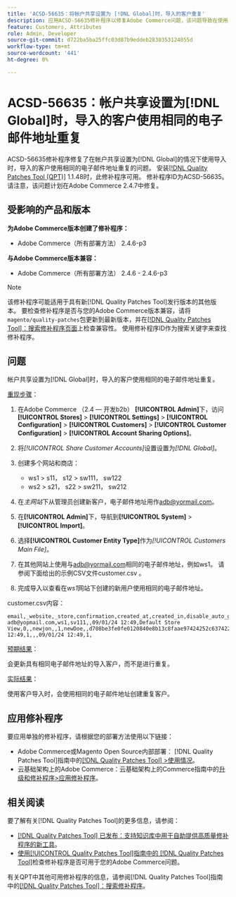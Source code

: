 ```yaml
---
title: 'ACSD-56635：将帐户共享设置为 [!DNL Global]时，导入的客户重复'
description: 应用ACSD-56635修补程序以修复Adobe Commerce问题，该问题导致在使用导入且帐户共享设置为 [!DNL Global]时，导入的客户使用相同的电子邮件地址重复。
feature: Customers, Attributes
role: Admin, Developer
source-git-commit: d722ba5ba25ffc03d87b9eddeb2830353124055d
workflow-type: tm+mt
source-wordcount: '441'
ht-degree: 0%

---
```


# ACSD-56635：帐户共享设置为[!DNL Global]时，导入的客户使用相同的电子邮件地址重复

ACSD-56635修补程序修复了在帐户共享设置为[!DNL Global]的情况下使用导入时，导入的客户使用相同的电子邮件地址重复的问题。 安装[[!DNL Quality Patches Tool (QPT)]](https://experienceleague.adobe.com/en/docs/commerce-knowledge-base/kb/announcements/commerce-announcements/magento-quality-patches-released-new-tool-to-self-serve-quality-patches) 1.1.48时，此修补程序可用。 修补程序ID为ACSD-56635。 请注意，该问题计划在Adobe Commerce 2.4.7中修复。

## 受影响的产品和版本

**为Adobe Commerce版本创建了修补程序：**

* Adobe Commerce（所有部署方法） 2.4.6-p3

**与Adobe Commerce版本兼容：**

* Adobe Commerce（所有部署方法） 2.4.6 - 2.4.6-p3

>[!NOTE]
>
>该修补程序可能适用于具有新[!DNL Quality Patches Tool]发行版本的其他版本。 要检查修补程序是否与您的Adobe Commerce版本兼容，请将`magento/quality-patches`包更新到最新版本，并在[[!DNL Quality Patches Tool]：搜索修补程序页面](https://experienceleague.adobe.com/tools/commerce-quality-patches/index.html)上检查兼容性。 使用修补程序ID作为搜索关键字来查找修补程序。

## 问题

帐户共享设置为[!DNL Global]时，导入的客户使用相同的电子邮件地址重复。

<u>重现步骤</u>：

1. 在Adobe Commerce （2.4 — 开发b2b） **[!UICONTROL Admin]**&#x200B;下，访问&#x200B;**[!UICONTROL Stores]** > **[!UICONTROL Settings]** > **[!UICONTROL Configuration]** > **[!UICONTROL Customers]** > **[!UICONTROL Customer Configuration]** > **[!UICONTROL Account Sharing Options]**。
1. 将&#x200B;*[!UICONTROL Share Customer Accounts]*&#x200B;设置设置为&#x200B;*[!DNL Global]*。
1. 创建多个网站和商店：

   * ws1 > s11， s12 > sw111， sw122
   * ws2 > s21， s22 > sw211， sw212

1. 在&#x200B;*主网站*&#x200B;下从管理员创建新客户，电子邮件地址用作<adb@yormail.com>。
1. 在&#x200B;**[!UICONTROL Admin]**&#x200B;下，导航到&#x200B;**[!UICONTROL System]** > **[!UICONTROL Import]**。
1. 选择&#x200B;**[!UICONTROL Customer Entity Type]**&#x200B;作为&#x200B;*[!UICONTROL Customers Main File]*。
1. 在其他网站上使用与<adb@yormail.com>相同的电子邮件地址，例如ws1。 请参阅下面给出的示例CSV文件customer.csv 。
1. 完成导入以查看在&#x200B;*ws1*&#x200B;网站下创建的新用户使用相同的电子邮件地址。

customer.csv内容：

```
email,_website,_store,confirmation,created_at,created_in,disable_auto_group_change,dob,firstname,gender,group_id,lastname,middlename,password_hash,prefix,rp_token,rp_token_created_at,store_id,suffix,taxvat,updated_at,website_id,password
adb@yopmail.com,ws1,sv111,,09/01/24 12:49,Default Store View,0,,newjon,,1,newDoe,,d708be3fe0fe0120840e8b13c8faae97424252c6374227ff59c05814f1aecd79:mgLqkqgTwLPLlCljzvF8hp67fNOOvOZb:1,,07e71459c137f4da15292134ff459cba,30/10/15 12:49,1,,,09/01/24 12:49,1,
```

<u>预期结果</u>：

会更新具有相同电子邮件地址的导入客户，而不是进行重复。

<u>实际结果</u>：

使用客户导入时，会使用相同的电子邮件地址创建重复客户。

## 应用修补程序

要应用单独的修补程序，请根据您的部署方法使用以下链接：

* Adobe Commerce或Magento Open Source内部部署： [!DNL Quality Patches Tool]指南中的[[!DNL Quality Patches Tool] >使用情况](https://experienceleague.adobe.com/docs/commerce-operations/tools/quality-patches-tool/usage.html)。
* 云基础架构上的Adobe Commerce：云基础架构上的Commerce指南中的[升级和修补程序>应用修补程序](https://experienceleague.adobe.com/docs/commerce-cloud-service/user-guide/develop/upgrade/apply-patches.html)。

## 相关阅读

要了解有关[!DNL Quality Patches Tool]的更多信息，请参阅：

* [[!DNL Quality Patches Tool] 已发布：支持知识库中用于自助提供高质量修补程序的新工具](https://experienceleague.adobe.com/en/docs/commerce-knowledge-base/kb/announcements/commerce-announcements/magento-quality-patches-released-new-tool-to-self-serve-quality-patches)。
* [使用[!UICONTROL Quality Patches Tool]指南中的 [!DNL Quality Patches Tool]](/help/tools/quality-patches-tool/patches-available-in-qpt/check-patch-for-magento-issue-with-magento-quality-patches.md)检查修补程序是否可用于您的Adobe Commerce问题。


有关QPT中其他可用修补程序的信息，请参阅[!DNL Quality Patches Tool]指南中的[[!DNL Quality Patches Tool]：搜索修补程序](https://experienceleague.adobe.com/tools/commerce-quality-patches/index.html)。
